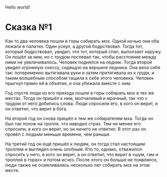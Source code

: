 Hello world!

# Сказка №1 
Как то два человека пошли в горы собирать мох. Одной ночью они оба лежали в палатке. Один уснул, а другой бодрствовал. Тогда тот, который бодрствовал, увидел, что тот, который спал, выползает наружу. Он пошёл за ним, но с трудом поспевал так, чтобы расстояние между ними не увеличивалось. Человек поднялся на ледник. Тогда второй увидел огромную скессу, сидящую на вершине ледника. Она вела себя так: попеременно вытягивала руки и затем притягивала их к груди, и таким волшебным способом тащила к себе этого человека. Человек прыгнул прямо ей в объятия, и она убежала вместе с ним.

Год спустя люди из его прихода пошли в горы собирать мох в тех же местах. Тогда он пришёл к ним, молчаливый и мрачный, так что с трудом от него добились слова. Люди спросили его, в кого он верит, и он ответил, что верит в бога.

На второй год он снова пришёл к тем же собирателям мха. Тогда он был так похож на тролля, что наводил страх. Тем не менее его спросили, в кого он верит, но он ничего не ответил. В этот раз он провёл с людьми меньше времени, чем раньше.

На третий год он ещё пришёл к людям, он тогда стал настоящим троллем и выглядел очень злобным. Кто то, однако, отважился спросить у него, в кого он верит, а он ответил, что верит в «шум, гам и троллей в горах» и потом исчез. После этого он больше не появлялся, люди также не осмеливались несколько лет собирать мох на этом месте.